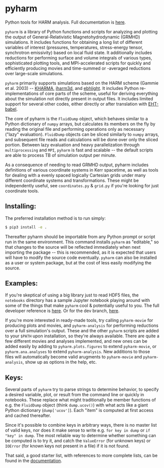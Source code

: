 # pyharm
Python tools for HARM analysis.  Full documentation is [here](https://pyharm.readthedocs.io/en/latest/).

`pyharm` is a library of Python functions and scripts for analyzing and plotting the output of General-Relativistic Magnetohydrodynamic (GRMHD) simulations.  It includes functions for obtaining a long list of different variables of interest (pressures, temperatures, stress-energy tensor, synchrotron emissivity) based on local fluid state.  It additionally includes reductions for performing surface and volume integrals of various types, sophisticated plotting tools, and MPI-accelerated scripts for quickly and efficiently producing movies and time-summed or -averaged reductions over large-scale simulations.

`pyharm` primarily supports simulations based on the HARM scheme (Gammie et al. 2003) -- [KHARMA](https://github.com/AFD-Illinois/kharma), [iharm3d](https://github.com/AFD-Illinois/iharm3d), and [ebhlight](https://github.com/AFD-Illinois/ebhlight).  It includes Python re-implementations of core parts of the scheme, useful for deriving everything about the simulation not directly present in output files.  It includes limited support for several other codes, either directly or after translation with [EHT-babel](https://github.com/AFD-Illinois/EHT-babel/).

The core of pyharm is the `FluidDump` object, which behaves similar to a Python dictionary of `numpy` arrays, but calculates its members on the fly by reading the original file and performing operations only as necessary ("lazy" evaluation).  `FluidDump` objects can be sliced similarly to `numpy` arrays, and subsequent file reads and calculations will be done over only the sliced portion.  Between lazy evaluation and heavy parallelization through `multiprocessing` and `MPI`, `pyharm` is fast and scalable -- the default scripts are able to process TB of simulation output per minute.

As a consequence of needing to read GRMHD output, pyharm includes definitions of various coordinate systems in Kerr spacetime, as well as tools for dealing with a evenly spaced logically Cartesian grids under many different coordinate systems and transformations.  These might be independently useful, see `coordinates.py` & `grid.py` if you're looking for just coordinate tools.

## Installing:
The preferred installation method is to run simply:
```bash
$ pip3 install -e .
```
Thereafter pyharm should be importable from any Python prompt or script run in the same environment.  This command installs `pyharm` as "editable," so that changes to the source will be reflected immediately when next importing the package -- this is recommended, as it is expected that users will have to modify the source code eventually.  `pyharm` can also be installed as a user or system package, but at the cost of less easily modifying the source.

## Examples:
If you're skeptical of using a big library just to read HDF5 files, the `notebooks` directory has a sample Jupyter notebook playing around with some of the things that make `pyharm` cool & potentially useful to you.  The full developer reference is [here](https://pyharm.readthedocs.io/en/latest/). Or for the dev branch, [here](https://pyharm.readthedocs.io/en/dev/).

If you're more interested in ready-made tools, try calling `pyharm-movie` for producing plots and movies, and `pyharm-analysis` for performing reductions over a full simulation's output.  These and the other `pyharm` scripts are added to your `$PATH` upon installation, so they're always available.  There are quite a few different movies and analyses implemented, and new ones can be added easily by adding to `pyharm.plots.figures` to extend `pyharm-movie`, or `pyharm.ana.analyses` to extend `pyharm-analysis`.  New additions to those files will automatically become valid arugments to `pyharm-movie` and `pyharm-analysis`, show up as options in the help, etc.

## Keys:
Several parts of `pyharm` try to parse strings to determine behavior, to specify a desired variable, plot, or result from the command line or quickly in notebooks.  These replace what might traditionally be member functions of e.g. the `FluidDump` object (think `dump.ucov()`) with what acts like a giant Python dictionary (`dump['ucov']`). Each "item" is computed at first access and cached thereafter.

Since it's possible to combine keys in arbitrary ways, there is no master list of valid keys, nor does it make sense to write e.g. `for key in dump` or `if "key" in dump`.  The most reliable way to determine whether something can be computed is to try it, and catch the `ValueError` (for unknown keys) or `IOError` (for known keys not present in a file) if it is not found.

That said, a good starter list, with references to more complete lists, can be found in the [documentation](https://pyharm.readthedocs.io/en/latest/keys.html).

